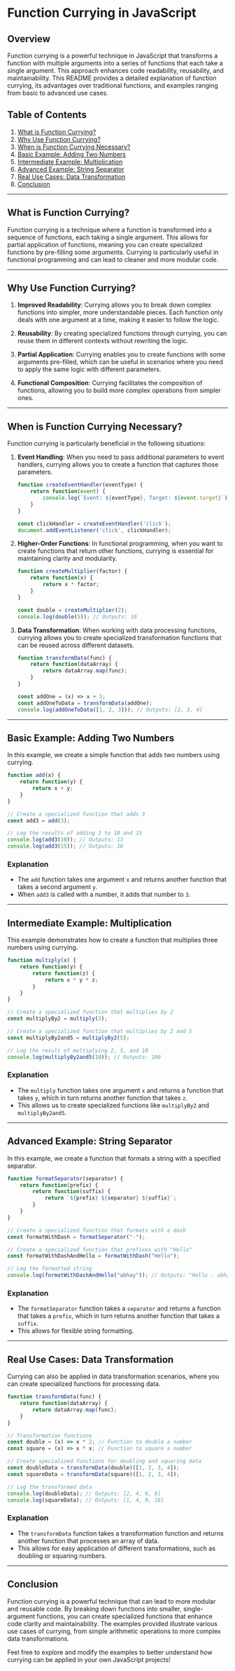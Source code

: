 # Function Currying in JavaScript

## Overview

Function currying is a powerful technique in JavaScript that transforms a function with multiple arguments into a series of functions that each take a single argument. This approach enhances code readability, reusability, and maintainability. This README provides a detailed explanation of function currying, its advantages over traditional functions, and examples ranging from basic to advanced use cases.

## Table of Contents

1. [What is Function Currying?](#what-is-function-currying)
2. [Why Use Function Currying?](#why-use-function-currying)
3. [When is Function Currying Necessary?](#when-is-function-currying-necessary)
4. [Basic Example: Adding Two Numbers](#basic-example-adding-two-numbers)
5. [Intermediate Example: Multiplication](#intermediate-example-multiplication)
6. [Advanced Example: String Separator](#advanced-example-string-separator)
7. [Real Use Cases: Data Transformation](#real-use-cases-data-transformation)
8. [Conclusion](#conclusion)

---

## What is Function Currying?

Function currying is a technique where a function is transformed into a sequence of functions, each taking a single argument. This allows for partial application of functions, meaning you can create specialized functions by pre-filling some arguments. Currying is particularly useful in functional programming and can lead to cleaner and more modular code.

---

## Why Use Function Currying?

1. **Improved Readability**: Currying allows you to break down complex functions into simpler, more understandable pieces. Each function only deals with one argument at a time, making it easier to follow the logic.

2. **Reusability**: By creating specialized functions through currying, you can reuse them in different contexts without rewriting the logic.

3. **Partial Application**: Currying enables you to create functions with some arguments pre-filled, which can be useful in scenarios where you need to apply the same logic with different parameters.

4. **Functional Composition**: Currying facilitates the composition of functions, allowing you to build more complex operations from simpler ones.

---

## When is Function Currying Necessary?

Function currying is particularly beneficial in the following situations:

1. **Event Handling**: When you need to pass additional parameters to event handlers, currying allows you to create a function that captures those parameters.

   ```javascript
   function createEventHandler(eventType) {
       return function(event) {
           console.log(`Event: ${eventType}, Target: ${event.target}`);
       }
   }

   const clickHandler = createEventHandler('click');
   document.addEventListener('click', clickHandler);
   ```

2. **Higher-Order Functions**: In functional programming, when you want to create functions that return other functions, currying is essential for maintaining clarity and modularity.

   ```javascript
   function createMultiplier(factor) {
       return function(x) {
           return x * factor;
       }
   }

   const double = createMultiplier(2);
   console.log(double(5)); // Outputs: 10
   ```

3. **Data Transformation**: When working with data processing functions, currying allows you to create specialized transformation functions that can be reused across different datasets.

   ```javascript
   function transformData(func) {
       return function(dataArray) {
           return dataArray.map(func);
       }
   }

   const addOne = (x) => x + 1;
   const addOneToData = transformData(addOne);
   console.log(addOneToData([1, 2, 3])); // Outputs: [2, 3, 4]
   ```

---

## Basic Example: Adding Two Numbers

In this example, we create a simple function that adds two numbers using currying.

```javascript
function add(x) {
    return function(y) {
        return x + y;
    }
}

// Create a specialized function that adds 3
const add3 = add(3);

// Log the results of adding 3 to 10 and 15
console.log(add3(10)); // Outputs: 13
console.log(add3(15)); // Outputs: 18
```

### Explanation
- The `add` function takes one argument `x` and returns another function that takes a second argument `y`.
- When `add3` is called with a number, it adds that number to `3`.

---

## Intermediate Example: Multiplication

This example demonstrates how to create a function that multiplies three numbers using currying.

```javascript
function multiply(x) {
    return function(y) {
        return function(z) {
            return x * y * z;
        }
    }
}

// Create a specialized function that multiplies by 2
const multiplyBy2 = multiply(2);

// Create a specialized function that multiplies by 2 and 5
const multiplyBy2and5 = multiplyBy2(5);

// Log the result of multiplying 2, 5, and 10
console.log(multiplyBy2and5(10)); // Outputs: 100
```

### Explanation
- The `multiply` function takes one argument `x` and returns a function that takes `y`, which in turn returns another function that takes `z`.
- This allows us to create specialized functions like `multiplyBy2` and `multiplyBy2and5`.

---

## Advanced Example: String Separator

In this example, we create a function that formats a string with a specified separator.

```javascript
function formatSeparator(separator) {
    return function(prefix) {
        return function(suffix) {
            return `${prefix} ${separator} ${suffix}`;
        }
    }
}

// Create a specialized function that formats with a dash
const formatWithDash = formatSeparator("-");

// Create a specialized function that prefixes with "Hello"
const formatWithDashAndHello = formatWithDash("Hello");

// Log the formatted string
console.log(formatWithDashAndHello("abhay")); // Outputs: "Hello - abhay"
```

### Explanation
- The `formatSeparator` function takes a `separator` and returns a function that takes a `prefix`, which in turn returns another function that takes a `suffix`.
- This allows for flexible string formatting.

---

## Real Use Cases: Data Transformation

Currying can also be applied in data transformation scenarios, where you can create specialized functions for processing data.

```javascript
function transformData(func) {
    return function(dataArray) {
        return dataArray.map(func);
    }
}

// Transformation functions
const double = (x) => x * 2; // Function to double a number
const square = (x) => x * x; // Function to square a number

// Create specialized functions for doubling and squaring data
const doubleData = transformData(double)([1, 2, 3, 4]);
const squareData = transformData(square)([1, 2, 3, 4]);

// Log the transformed data
console.log(doubleData); // Outputs: [2, 4, 6, 8]
console.log(squareData); // Outputs: [1, 4, 9, 16]
```

### Explanation
- The `transformData` function takes a transformation function and returns another function that processes an array of data.
- This allows for easy application of different transformations, such as doubling or squaring numbers.

---

## Conclusion

Function currying is a powerful technique that can lead to more modular and reusable code. By breaking down functions into smaller, single-argument functions, you can create specialized functions that enhance code clarity and maintainability. The examples provided illustrate various use cases of currying, from simple arithmetic operations to more complex data transformations.

Feel free to explore and modify the examples to better understand how currying can be applied in your own JavaScript projects!